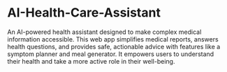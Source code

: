# AI-Health-Care-Assistant
An AI-powered health assistant designed to make complex medical information accessible. This web app simplifies medical reports, answers health questions, and provides safe, actionable advice with features like a symptom planner and meal generator. It empowers users to understand their health and take a more active role in their well-being.
